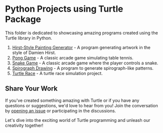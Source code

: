 # Python Projects using Turtle Package

This folder is dedicated to showcasing amazing programs created using the Turtle library in Python.

1. [Hirst-Style Painting Generator](https://github.com/sree-hari-s/MasteringPyTrail/blob/main/Projects/Turtle-Projects/Hirst%20Painting/README.md) - A program generating artwork in the style of Damien Hirst.
2. [Pong Game](https://github.com/sree-hari-s/MasteringPyTrail/blob/main/Projects/Turtle-Projects/Pong%20Game/README.md) - A classic arcade game simulating table tennis.
3. [Snake Game](https://github.com/sree-hari-s/MasteringPyTrail/blob/main/Projects/Turtle-Projects/Snake%20Game/README.md) - A classic arcade game where the player controls a snake.
4. [Spirograph Drawing](https://github.com/sree-hari-s/MasteringPyTrail/blob/main/Projects/Turtle-Projects/Spirograph/README.md) - A program to generate spirograph-like patterns.
5. [Turtle Race](https://github.com/sree-hari-s/MasteringPyTrail/blob/main/Projects/Turtle-Projects/Turtle%20Race/README.md) - A turtle race simulation project.

## Share Your Work

If you've created something amazing with Turtle or if you have any questions or suggestions, we'd love to hear from you! Join the conversation by [opening an issue](https://github.com/sree-hari-s/MasteringPyTrail/issues) or participating in the discussions.

Let's dive into the exciting world of Turtle programming and unleash our creativity together!
